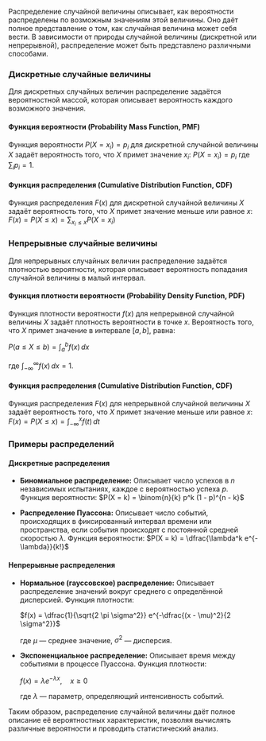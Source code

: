 Распределение случайной величины описывает, как вероятности распределены по возможным значениям этой величины. Оно даёт полное представление о том, как случайная величина может себя вести. В зависимости от природы случайной величины (дискретной или непрерывной), распределение может быть представлено различными способами.

### Дискретные случайные величины

Для дискретных случайных величин распределение задаётся вероятностной массой, которая описывает вероятность каждого возможного значения.

#### Функция вероятности (Probability Mass Function, PMF)

Функция вероятности $P(X = x_i) = p_i$ для дискретной случайной величины $X$ задаёт вероятность того, что $X$ примет значение $x_i$:
$P(X = x_i) = p_i$
где $\sum_{i} p_i = 1$.

#### Функция распределения (Cumulative Distribution Function, CDF)

Функция распределения $F(x)$ для дискретной случайной величины $X$ задаёт вероятность того, что $X$ примет значение меньше или равное $x$:
$F(x) = P(X \leq x) = \sum_{x_i \leq x} P(X = x_i)$

### Непрерывные случайные величины

Для непрерывных случайных величин распределение задаётся плотностью вероятности, которая описывает вероятность попадания случайной величины в малый интервал.

#### Функция плотности вероятности (Probability Density Function, PDF)

Функция плотности вероятности $f(x)$ для непрерывной случайной величины $X$ задаёт плотность вероятности в точке $x$. Вероятность того, что $X$ примет значение в интервале $[a, b]$, равна:

$P(a \leq X \leq b) = \int_{a}^{b} f(x) \, dx$

где $\int_{-\infty}^{\infty} f(x) \, dx = 1$.

#### Функция распределения (Cumulative Distribution Function, CDF)

Функция распределения $F(x)$ для непрерывной случайной величины $X$ задаёт вероятность того, что $X$ примет значение меньше или равное $x$:
$F(x) = P(X \leq x) = \int_{-\infty}^{x} f(t) \, dt$

### Примеры распределений

#### Дискретные распределения

- **Биномиальное распределение:** Описывает число успехов в $n$ независимых испытаниях, каждое с вероятностью успеха $p$. Функция вероятности:
  $P(X = k) = \binom{n}{k} p^k (1 - p)^{n - k}$
  
- **Распределение Пуассона:** Описывает число событий, происходящих в фиксированный интервал времени или пространства, если события происходят с постоянной средней скоростью $\lambda$. Функция вероятности:
  $P(X = k) = \dfrac{\lambda^k e^{-\lambda}}{k!}$

#### Непрерывные распределения

- **Нормальное (гауссовское) распределение:** Описывает распределение значений вокруг среднего с определённой дисперсией. Функция плотности:

  $f(x) = \dfrac{1}{\sqrt{2 \pi \sigma^2}} e^{-\dfrac{(x - \mu)^2}{2 \sigma^2}}$
  
  где $\mu$ — среднее значение, $\sigma^2$ — дисперсия.

- **Экспоненциальное распределение:** Описывает время между событиями в процессе Пуассона. Функция плотности:

  $f(x) = \lambda e^{-\lambda x}, \quad x \geq 0$

  где $\lambda$ — параметр, определяющий интенсивность событий.

Таким образом, распределение случайной величины даёт полное описание её вероятностных характеристик, позволяя вычислять различные вероятности и проводить статистический анализ.